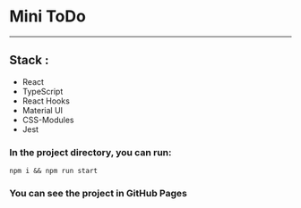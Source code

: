# Mini ToDo

---
## Stack :

- React
- TypeScript
- React Hooks
- Material UI
- CSS-Modules
- Jest

### In the project directory, you can run: 

```
npm i && npm run start
```


### You can see the project in GitHub Pages


